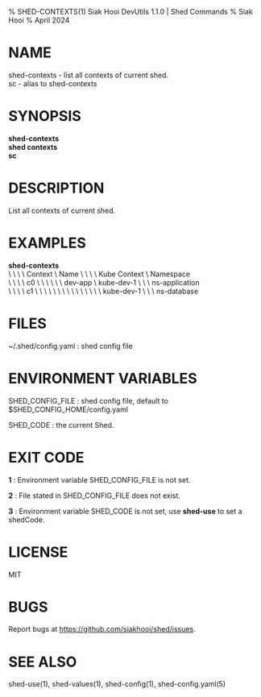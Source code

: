 % SHED-CONTEXTS(1) Siak Hooi DevUtils 1.1.0 | Shed Commands
% Siak Hooi
% April 2024

# NAME
shed-contexts - list all contexts of current shed.\
sc - alias to shed-contexts

# SYNOPSIS
**shed-contexts**\
**shed contexts**\
**sc**

# DESCRIPTION
List all contexts of current shed.

# EXAMPLES
**shed-contexts**\
\ \ \ \  Context \ Name \ \ \ \ Kube Context \ Namespace\
\ \ \ \  c0 \ \ \ \ \ \ dev-app \ kube-dev-1 \ \ \ ns-application\
\ \ \ \  c1 \ \ \ \ \ \ \ \ \ \ \ \ \ \ \ kube-dev-1 \ \ \ ns-database

# FILES
~/.shed/config.yaml
: shed config file

# ENVIRONMENT VARIABLES
SHED_CONFIG_FILE
: shed config file, default to $SHED_CONFIG_HOME/config.yaml

SHED_CODE
: the current Shed.

# EXIT CODE
**1**
: Environment variable SHED_CONFIG_FILE is not set.

**2**
: File stated in SHED_CONFIG_FILE does not exist.

**3**
: Environment variable SHED_CODE is not set, use **shed-use** to set a shedCode.


# LICENSE
MIT

# BUGS
Report bugs at https://github.com/siakhooi/shed/issues.

# SEE ALSO
shed-use(1), shed-values(1), shed-config(1), shed-config.yaml(5)
